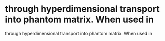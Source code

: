 # through hyperdimensional transport into phantom matrix. When used in

through hyperdimensional transport into phantom matrix. When used in
